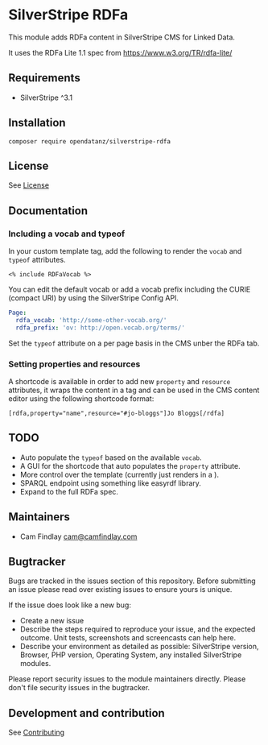 # SilverStripe RDFa

This module adds RDFa content in SilverStripe CMS for Linked Data.

It uses the RDFa Lite 1.1 spec from https://www.w3.org/TR/rdfa-lite/

## Requirements
 * SilverStripe ^3.1

## Installation 

```
composer require opendatanz/silverstripe-rdfa
```

## License
See [License](license.md)

## Documentation

### Including a vocab and typeof

In your custom template <body> tag, add the following to render the `vocab` and `typeof` attributes.

```
<% include RDFaVocab %>
```

You can edit the default vocab or add a vocab prefix including the CURIE (compact URI) by using the SilverStripe Config API.

```yaml
Page:
  rdfa_vocab: 'http://some-other-vocab.org/'
  rdfa_prefix: 'ov: http://open.vocab.org/terms/'
```

Set the `typeof` attribute on a per page basis in the CMS unber the RDFa tab.

### Setting properties and resources

A shortcode is available in order to add new  `property` and `resource` attributes, it wraps the content in a <span> tag and can be used in the CMS content editor using the following shortcode format:

```
[rdfa,property="name",resource="#jo-bloggs"]Jo Bloggs[/rdfa]
```

## TODO
 - Auto populate the `typeof` based on the available `vocab`.
 - A GUI for the shortcode that auto populates the `property` attribute.
 - More control over the template (currently just renders in a <span>).
 - SPARQL endpoint using something like easyrdf library.
 - Expand to the full RDFa spec.


## Maintainers
 * Cam Findlay <cam@camfindlay.com>
 
## Bugtracker
Bugs are tracked in the issues section of this repository. Before submitting an issue please read over 
existing issues to ensure yours is unique. 
 
If the issue does look like a new bug:
 
 - Create a new issue
 - Describe the steps required to reproduce your issue, and the expected outcome. Unit tests, screenshots 
 and screencasts can help here.
 - Describe your environment as detailed as possible: SilverStripe version, Browser, PHP version, 
 Operating System, any installed SilverStripe modules.
 
Please report security issues to the module maintainers directly. Please don't file security issues in the bugtracker.
 
## Development and contribution
See [Contributing](contributing.md)